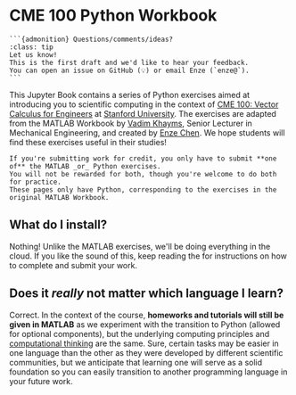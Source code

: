 # CME 100 Python Workbook 

````{margin}
```{admonition} Questions/comments/ideas?
:class: tip
Let us know!
This is the first draft and we'd like to hear your feedback.
You can open an issue on GitHub (💡) or email Enze (`enze@`).
```
````

This Jupyter Book contains a series of Python exercises aimed at introducing you to scientific computing in the context of [CME 100: Vector Calculus for Engineers](https://explorecourses.stanford.edu/search?q=cme100+vector) at [Stanford University](https://www.stanford.edu/).
The exercises are adapted from the MATLAB Workbook by [Vadim Khayms](https://icme.stanford.edu/people/vadim-khayms), Senior Lecturer in Mechanical Engineering, and created by [Enze Chen](https://enze-chen.github.io/).
We hope students will find these exercises useful in their studies!


```{note}
If you're submitting work for credit, you only have to submit **one of** the MATLAB _or_ Python exercises.
You will not be rewarded for both, though you're welcome to do both for practice.
These pages only have Python, corresponding to the exercises in the original MATLAB Workbook.
```


## What do I install?

Nothing! Unlike the MATLAB exercises, we'll be doing everything in the cloud. 
If you like the sound of this, keep reading the [](workbook/0_usage.ipynb) for instructions on how to complete and submit your work.


## Does it _really_ not matter which language I learn?

Correct. 
In the context of the course, **homeworks and tutorials will still be given in MATLAB** as we experiment with the transition to Python (allowed for optional components), but the underlying computing principles and [computational thinking](https://en.wikipedia.org/wiki/Computational_thinking) are the same.
Sure, certain tasks may be easier in one language than the other as they were developed by different scientific communities, but we anticipate that learning one will serve as a solid foundation so you can easily transition to another programming language in your future work.


<!-- ## Table of contents

```{tableofcontents}
``` -->
